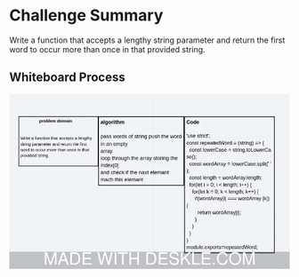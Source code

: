 # Challenge Summary
<!-- Description of the challenge -->

Write a function that accepts a lengthy string parameter and return the first word to occur more than once in that provided string.


## Whiteboard Process
<!-- Embedded whiteboard image -->
![](../img/ch31.jpeg)


